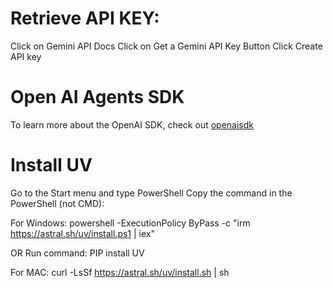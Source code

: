 # Retrieve API KEY:
Click on Gemini API Docs
Click on Get a Gemini API Key Button
Click Create API key

# Open AI Agents SDK
To learn more about the OpenAI SDK, check out [openaisdk](https://openai.github.io/openai-agents-python/)

# Install UV
Go to the Start menu and type PowerShell
Copy the command in the PowerShell (not CMD):

For Windows: powershell -ExecutionPolicy ByPass -c "irm https://astral.sh/uv/install.ps1 | iex"

OR
Run command: PIP install UV

For MAC: curl -LsSf https://astral.sh/uv/install.sh | sh
